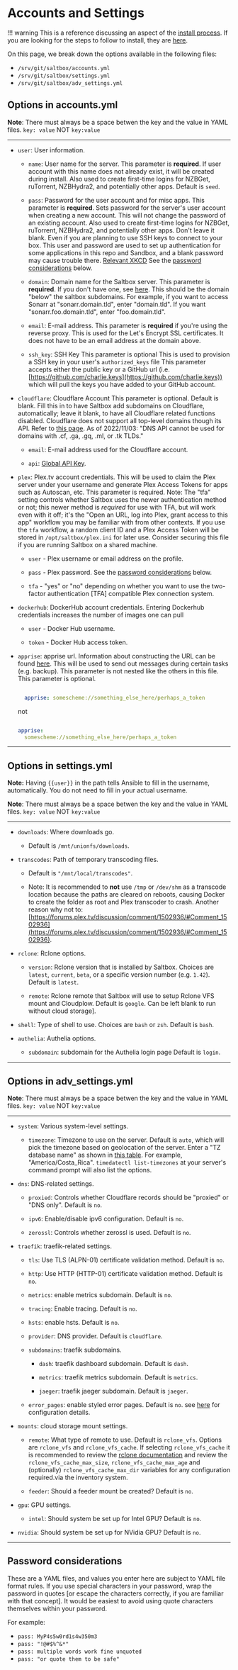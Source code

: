 # Accounts and Settings

!!! warning
    This is a reference discussing an aspect of the [install process](../../saltbox/install/install/#configuration).
    If you are looking for the steps to follow to install, they are [here](../../saltbox/install/install).

On this page, we break down the options available in the following files:

- `/srv/git/saltbox/accounts.yml`
- `/srv/git/saltbox/settings.yml`
- `/srv/git/saltbox/adv_settings.yml`

## Options in accounts.yml

**Note**: There must always be a space betwen the key and the value in YAML files.  `key: value` NOT `key:value`

---

- `user`: User information.

  - `name`: User name for the server.
    This parameter is **required**.
    If user account with this name does not already exist, it will be created during install.
    Also used to create first-time logins for NZBGet, ruTorrent, NZBHydra2, and potentially other apps.
    Default is `seed`.

  - `pass`: Password for the user account and for misc apps.
    This parameter is **required**.
    Sets password for the server's user account when creating a new account. This will not change the password of an existing account.
    Also used to create first-time logins for NZBGet, ruTorrent, NZBHydra2, and potentially other apps.
    Don't leave it blank. Even if you are planning to use SSH keys to connect to your box.  This user and password are used to set up authentication for some applications in this repo and Sandbox, and a blank password may cause trouble there.
    [Relevant XKCD](https://xkcd.com/936/)
    See the [password considerations](#password-considerations) below.

  - `domain`: Domain name for the Saltbox server.
    This parameter is **required**.
    If you don't have one, see [here](domain.md).
    This should be the domain "below" the saltbox subdomains.  For example, if you want to access Sonarr at "sonarr.domain.tld", enter "domain.tld".  If you want "sonarr.foo.domain.tld", enter "foo.domain.tld".

  - `email`: E-mail address.
    This parameter is **required** if you're using the reverse proxy.
    This is used for the Let's Encrypt SSL certificates.
    It does not have to be an email address at the domain above.

  - `ssh_key`: SSH Key
    This parameter is optional
    This is used to provision a SSH key in your user's `authorized_keys` file
    This parameter accepts either the public key or a GitHub url (i.e. [https://github.com/charlie.keys](https://github.com/charlie.keys)) which will pull the keys you have added to your GitHub account.

- `cloudflare`: Cloudflare Account
  This parameter is optional.
  Default is blank.
  Fill this in to have Saltbox add subdomains on Cloudflare, automatically; leave it blank, to have all Cloudflare related functions disabled.
  Cloudflare does not support all top-level domains though its API.  Refer to [this page](https://support.cloudflare.com/hc/en-us/articles/360020296512-DNS-Troubleshooting-FAQ#h_84167303211544035341531).  As of 2022/11/03:  "DNS API cannot be used for domains with .cf, .ga, .gq, .ml, or .tk TLDs."

  - `email`: E-mail address used for the Cloudflare account.

  - `api`: [Global API Key](domain.md#cloudflare-api-key).

- `plex`: Plex.tv account credentials.
  This will be used to claim the Plex server under your username and generate Plex Access Tokens for apps such as Autoscan, etc.
  This parameter is required.
  Note: The "tfa" setting controls whether Saltbox uses the newer authentication method or not; this newer method is *required* for use with TFA, but will work even with it off; it's the "Open an URL, log into Plex, grant access to this app" workflow you may be familiar with from other contexts.
  If you use the `tfa` workflow, a random client ID and a Plex Access Token will be stored in `/opt/saltbox/plex.ini` for later use.  Consider securing this file if you are running Saltbox on a shared machine.

  - `user` - Plex username or email address on the profile.

  - `pass` - Plex password. See the [password considerations](#password-considerations) below.

  - `tfa` - "yes" or "no" depending on whether you want to use the two-factor authentication [TFA] compatible Plex connection system.

- `dockerhub`: DockerHub account credentials.
  Entering Dockerhub credentials increases the number of images one can pull

  - `user` - Docker Hub username.

  - `token` - Docker Hub access token.

- `apprise`: apprise url.
  Information about constructing the URL can be found [here](https://github.com/caronc/apprise#supported-notifications).
  This will be used to send out messages during certain tasks (e.g. backup).
  This parameter is not nested like the others in this file.
  This parameter is optional.

  ```yaml

    apprise: somescheme://something_else_here/perhaps_a_token

  ```

  not

  ```yaml

  apprise:
    somescheme://something_else_here/perhaps_a_token

  ```

---

## Options in settings.yml

**Note:** Having `{{user}}` in the path tells Ansible to fill in the username, automatically. You do not need to fill in your actual username.

**Note**: There must always be a space betwen the key and the value in YAML files.  `key: value` NOT `key:value`

---

- `downloads`: Where downloads go.

  - Default is `/mnt/unionfs/downloads`.

- `transcodes`: Path of temporary transcoding files.

  - Default is `"/mnt/local/transcodes"`.

  - Note: It is recommended to **not** use `/tmp` or `/dev/shm` as a transcode location because the paths are cleared on reboots, causing Docker to create the folder as root and Plex transcoder to crash. Another reason why not to: [https://forums.plex.tv/discussion/comment/1502936/#Comment_1502936](https://forums.plex.tv/discussion/comment/1502936/#Comment_1502936).

- `rclone`: Rclone options.

  - `version`: Rclone version that is installed by Saltbox.
    Choices are `latest`, `current`, `beta`, or a specific version number (e.g. `1.42`).
    Default is `latest`.

  - `remote`: Rclone remote that Saltbox will use to setup Rclone VFS mount and Cloudplow.
    Default is `google`.
    Can be left blank to run without cloud storage].

- `shell`: Type of shell to use.
  Choices are `bash` or `zsh`.
  Default is `bash`.

- `authelia`: Authelia options.

  - `subdomain`: subdomain for the Authelia login page
    Default is `login`.

---

## Options in adv_settings.yml

**Note**: There must always be a space betwen the key and the value in YAML files.  `key: value` NOT `key:value`

---

- `system`: Various system-level settings.

  - `timezone`: Timezone to use on the server.
    Default is `auto`, which will pick the timezone based on geolocation of the server.
    Enter a "TZ database name" as shown in [this table](https://en.wikipedia.org/wiki/List_of_tz_database_time_zones).  For example, "America/Costa_Rica".
    `timedatectl list-timezones` at your server's command prompt will also list the options.

- `dns`: DNS-related settings.

  - `proxied`: Controls whether Cloudflare records should be "proxied" or "DNS only".
    Default is `no`.

  - `ipv6`: Enable/disable ipv6 configuration.
    Default is `no`.

  - `zerossl`: Controls whether zerossl is used.
    Default is `no`.

- `traefik`: traefik-related settings.

  - `tls`: Use TLS (ALPN-01) certificate validation method.
    Default is `no`.

  - `http`: Use HTTP (HTTP-01) certificate validation method.
    Default is `no`.

  - `metrics`: enable metrics subdomain.
    Default is `no`.

  - `tracing`: Enable tracing.
    Default is `no`.

  - `hsts`: enable hsts.
    Default is `no`.

  - `provider`: DNS provider.
    Default is `cloudflare`.

  - `subdomains`: traefik subdomains.

    - `dash`: traefik dashboard subdomain.
      Default is `dash`.

    - `metrics`: traefik metrics subdomain.
      Default is `metrics`.

    - `jaeger`: traefik jaeger subdomain.
      Default is `jaeger`.

  - `error_pages`: enable styled error pages.
    Default is `no`.
    see [here](../advanced/styled-error-pages.md) for configuration details.

- `mounts`: cloud storage mount settings.

  - `remote`: What type of remote to use.
    Default is `rclone_vfs`. Options are `rclone_vfs` and `rclone_vfs_cache`. If selecting `rclone_vfs_cache` it is recommended to review the [rclone documentation](https://rclone.org/commands/rclone_mount/#vfs-file-caching) and review the `rclone_vfs_cache_max_size`, `rclone_vfs_cache_max_age` and (optionally) `rclone_vfs_cache_max_dir` variables for any configuration required.via the inventory system.

  - `feeder`: Should a feeder mount be created?
    Default is `no`.

- `gpu`: GPU settings.

  - `intel`: Should system be set up for Intel GPU?
    Default is `no`.

- `nvidia`: Should system be set up for NVidia GPU?
    Default is `no`.

---

## Password considerations

These are a YAML files, and values you enter here are subject to YAML file format rules.  If you use special characters in your password, wrap the password in quotes [or escape the characters correctly, if you are familiar with that concept].  It would be easiest to avoid using quote characters themselves within your password.

For example:

- `pass: MyP4s5w0rd1s4w350m3`
- `pass: "!@#$%^&*"`
- `pass: multiple words work fine unquoted`
- `pass: "or quote them to be safe"`
